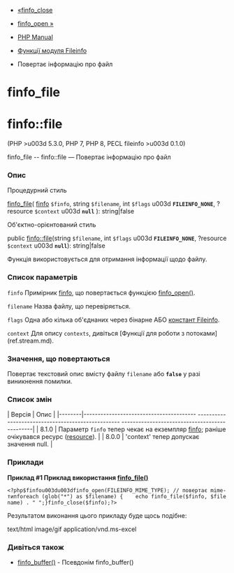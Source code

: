 - [«finfo_close](function.finfo-close.md)
- [finfo_open »](function.finfo-open.md)

- [PHP Manual](index.md)
- [Функції модуля Fileinfo](ref.fileinfo.md)
- Повертає інформацію про файл

# finfo_file

# finfo::file

(PHP \>u003d 5.3.0, PHP 7, PHP 8, PECL fileinfo \>u003d 0.1.0)

finfo_file -- finfo::file — Повертає інформацію про файл

### Опис

Процедурний стиль

[finfo_file](finfo.file.md)(
[finfo](class.finfo.md) `$finfo`,
string `$filename`,
int `$flags` u003d **`FILEINFO_NONE`**,
?resource `$context` u003d **`null`**
): string\|false

Об'єктно-орієнтований стиль

public [finfo::file](finfo.file.md)(string `$filename`, int `$flags` u003d
**`FILEINFO_NONE`**, ?resource `$context` u003d **`null`**): string\|false

Функція використовується для отримання інформації щодо файлу.

### Список параметрів

`finfo`
Примірник [finfo](class.finfo.md), що повертається функцією
[finfo_open()](function.finfo-open.md).

`filename`
Назва файлу, що перевіряється.

`flags`
Одна або кілька об'єднаних через бінарне АБО [констант
Fileinfo](fileinfo.constants.md).

`context`
Для опису `contexts`, дивіться [Функції для роботи з
потоками] (ref.stream.md).

### Значення, що повертаються

Повертає текстовий опис вмісту файлу `filename` або
**`false`** у разі виникнення помилки.

### Список змін

| Версія | Опис |
|--------|---------------------------------------- -------------------------------------------------- ----------------------------------------------|
| 8.1.0 | Параметр `finfo` тепер чекає на екземпляр [finfo](class.finfo.md); раніше очікувався ресурс ([resource](language.types.resource.md)). |
| 8.0.0 | 'context' тепер допускає значення null. |

### Приклади

**Приклад #1 Приклад використання [finfo_file()](finfo.file.md)**

`<?php$finfou003du003dfinfo_open(FILEINFO_MIME_TYPE); // повертає mime-типforeach (glob("*") as $filename) {    echo finfo_file($finfo, $filename) . "
";}finfo_close($finfo);?> `

Результатом виконання цього прикладу буде щось подібне:

text/html
image/gif
application/vnd.ms-excel

### Дивіться також

- [finfo_buffer()](finfo.buffer.md) - Псевдонім finfo_buffer()

